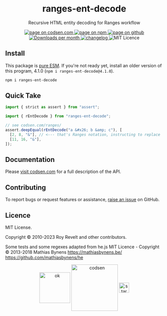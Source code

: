 <h1 align="center">ranges-ent-decode</h1>

<p align="center">Recursive HTML entity decoding for Ranges workflow</p>

<p align="center">
  <a href="https://codsen.com/os/ranges-ent-decode" rel="nofollow noreferrer noopener">
    <img src="https://img.shields.io/badge/-codsen-blue?style=flat-square" alt="page on codsen.com">
  </a>
  <a href="https://www.npmjs.com/package/ranges-ent-decode" rel="nofollow noreferrer noopener">
    <img src="https://img.shields.io/badge/-npm-blue?style=flat-square" alt="page on npm">
  </a>
  <a href="https://github.com/codsen/codsen/tree/main/packages/ranges-ent-decode" rel="nofollow noreferrer noopener">
    <img src="https://img.shields.io/badge/-github-blue?style=flat-square" alt="page on github">
  </a>
  <a href="https://npmcharts.com/compare/ranges-ent-decode?interval=30" rel="nofollow noreferrer noopener" target="_blank">
    <img src="https://img.shields.io/npm/dm/ranges-ent-decode.svg?style=flat-square" alt="Downloads per month">
  </a>
  <a href="https://codsen.com/os/ranges-ent-decode/changelog" rel="nofollow noreferrer noopener">
    <img src="https://img.shields.io/badge/changelog-here-brightgreen?style=flat-square" alt="changelog">
  </a>
  <img src="https://img.shields.io/badge/licence-MIT-brightgreen.svg?style=flat-square" alt="MIT Licence">
</p>

## Install

This package is [pure ESM](https://gist.github.com/sindresorhus/a39789f98801d908bbc7ff3ecc99d99c). If you're not ready yet, install an older version of this program, 4.1.0 (`npm i ranges-ent-decode@4.1.0`).

```bash
npm i ranges-ent-decode
```

## Quick Take

```js
import { strict as assert } from "assert";

import { rEntDecode } from "ranges-ent-decode";

// see codsen.com/ranges/
assert.deepEqual(rEntDecode("a &#x26; b &amp; c"), [
  [2, 8, "&"], // <--- that's Ranges notation, instructing to replace
  [11, 16, "&"],
]);
```

## Documentation

Please [visit codsen.com](https://codsen.com/os/ranges-ent-decode/) for a full description of the API.

## Contributing

To report bugs or request features or assistance, [raise an issue](https://github.com/codsen/codsen/issues/new/choose) on GitHub.

## Licence

MIT License.

Copyright © 2010-2023 Roy Revelt and other contributors.

Some tests and some regexes adapted from he.js
MIT Licence - Copyright © 2013-2018 Mathias Bynens <https://mathiasbynens.be/>
https://github.com/mathiasbynens/he

<p align="center"><img src="https://codsen.com/images/png-codsen-ok.png" width="98" alt="ok" align="center"> <img src="https://codsen.com/images/png-codsen-1.png" width="148" alt="codsen" align="center"> <img src="https://codsen.com/images/png-codsen-star-small.png" width="32" alt="star" align="center"></p>
